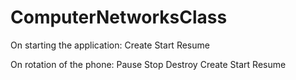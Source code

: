 ComputerNetworksClass
=====================
On starting the application:
Create
Start
Resume

On rotation of the phone:
Pause
Stop
Destroy
Create
Start
Resume
